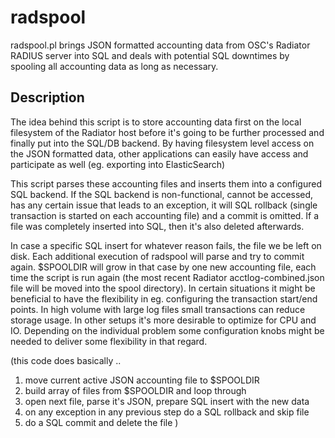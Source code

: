 # radspool
radspool.pl brings JSON formatted accounting data from OSC's Radiator RADIUS 
server into SQL and deals with potential SQL downtimes by spooling all 
accounting data as long as necessary.

## Description
The idea behind this script is to store accounting data first on the local
filesystem of the Radiator host before it's going to be further processed and
finally put into the SQL/DB backend. By having filesystem level access on the
JSON formatted data, other applications can easily have access and participate
as well (eg. exporting into ElasticSearch)

This script parses these accounting files and inserts them into a configured
SQL backend. If the SQL backend is non-functional, cannot be accessed, has any
certain issue that leads to an exception, it will SQL rollback (single
transaction is started on each accounting file) and a commit is omitted. If a
file was completely inserted into SQL, then it's also deleted afterwards.

In case a specific SQL insert for whatever reason fails, the file we be left on
disk. Each additional execution of radspool will parse and try to commit again.
$SPOOLDIR will grow in that case by one new accounting file, each time the
script is run again (the most recent Radiator acctlog-combined.json file will
be moved into the spool directory). In certain situations it might be
beneficial to have the flexibility in eg. configuring the transaction start/end
points. In high volume with large log files small transactions can reduce
storage usage. In other setups it's more desirable to optimize for CPU and IO.
Depending on the individual problem some configuration knobs might be needed to
deliver some flexibility in that regard.

(this code does basically ..
1. move current active JSON accounting file to $SPOOLDIR
2. build array of files from $SPOOLDIR and loop through
3. open next file, parse it's JSON, prepare SQL insert with the new data
4. on any exception in any previous step do a SQL rollback and skip file
5. do a SQL commit and delete the file
)
